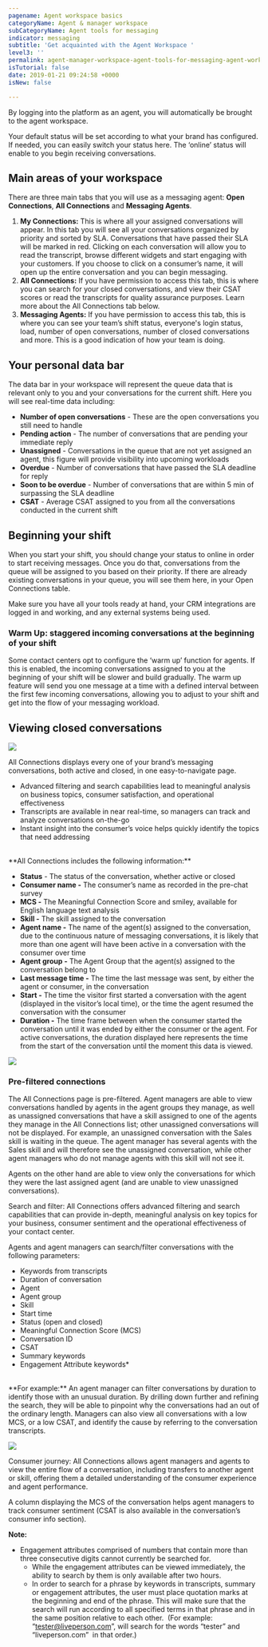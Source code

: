 ```yaml
---
pagename: Agent workspace basics
categoryName: Agent & manager workspace
subCategoryName: Agent tools for messaging
indicator: messaging
subtitle: 'Get acquainted with the Agent Workspace '
level3: ''
permalink: agent-manager-workspace-agent-tools-for-messaging-agent-workspace-basics.html
isTutorial: false
date: 2019-01-21 09:24:58 +0000
isNew: false

---
```

By logging into the platform as an agent, you will automatically be brought to the agent workspace.

Your default status will be set according to what your brand has configured. If needed, you can easily switch your status here. The ‘online’ status will enable to you begin receiving conversations.

## Main areas of your workspace

There are three main tabs that you will use as a messaging agent: **Open Connections**, **All Connections** and **Messaging Agents**.

1. **My Connections:** This is where all your assigned conversations will appear. In this tab you will see all your conversations organized by priority and sorted by SLA. Conversations that have passed their SLA will be marked in red. Clicking on each conversation will allow you to read the transcript, browse different widgets and start engaging with your customers. If you choose to click on a consumer’s name, it will open up the entire conversation and you can begin messaging.
2. **All Connections:** If you have permission to access this tab, this is where you can search for your closed conversations, and view their CSAT scores or read the transcripts for quality assurance purposes. Learn more about the All Connections tab below.
3. **Messaging Agents:** If you have permission to access this tab, this is where you can see your team’s shift status, everyone's login status, load, number of open conversations, number of closed conversations and more. This is a good indication of how your team is doing.

## Your personal data bar

The data bar in your workspace will represent the queue data that is relevant only to you and your conversations for the current shift. Here you will see real-time data including:

* **Number of open conversations** - These are the open conversations you still need to handle
* **Pending action** - The number of conversations that are pending your immediate reply
* **Unassigned** - Conversations in the queue that are not yet assigned an agent, this figure will provide visibility into upcoming workloads
* **Overdue** - Number of conversations that have passed the SLA deadline for reply
* **Soon to be overdue** - Number of conversations that are within 5 min of surpassing the SLA deadline
* **CSAT** - Average CSAT assigned to you from all the conversations conducted in the current shift

## Beginning your shift

When you start your shift, you should change your status to online in order to start receiving messages. Once you do that, conversations from the queue will be assigned to you based on their priority. If there are already existing conversations in your queue, you will see them here, in your Open Connections table.

Make sure you have all your tools ready at hand, your CRM integrations are logged in and working, and any external systems being used.

### **Warm Up: staggered incoming conversations at the beginning of your shift**

Some contact centers opt to configure the ‘warm up’ function for agents. If this is enabled, the incoming conversations assigned to you at the beginning of your shift will be slower and build gradually. The warm up feature will send you one message at a time with a defined interval between the first few incoming conversations, allowing you to adjust to your shift and get into the flow of your messaging workload.

## Viewing closed conversations

![](/img/agent-workspace-basics-1.png)

All Connections displays every one of your brand’s messaging conversations, both active and closed, in one easy-to-navigate page.

* Advanced filtering and search capabilities lead to meaningful analysis on business topics, consumer satisfaction, and operational effectiveness
* Transcripts are available in near real-time, so managers can track and analyze conversations on-the-go
* Instant insight into the consumer’s voice helps quickly identify the topics that need addressing

<br/>
**All Connections includes the following information:**

* **Status** - The status of the conversation, whether active or closed
* **Consumer name -** The consumer’s name as recorded in the pre-chat survey
* **MCS -** The Meaningful Connection Score and smiley, available for English language text analysis
* **Skill -** The skill assigned to the conversation
* **Agent name -** The name of the agent(s) assigned to the conversation, due to the continuous nature of messaging conversations, it is likely that more than one agent will have been active in a conversation with the consumer over time
* **Agent group -** The Agent Group that the agent(s) assigned to the conversation belong to
* **Last message time -** The time the last message was sent, by either the agent or consumer, in the conversation
* **Start -** The time the visitor first started a conversation with the agent (displayed in the visitor’s local time), or the time the agent resumed the conversation with the consumer
* **Duration -** The time frame between when the consumer started the conversation until it was ended by either the consumer or the agent. For active conversations, the duration displayed here represents the time from the start of the conversation until the moment this data is viewed.

![](/img/agent-workspace-basics-2.png)

### Pre-filtered connections

The All Connections page is pre-filtered. Agent managers are able to view conversations handled by agents in the agent groups they manage, as well as unassigned conversations that have a skill assigned to one of the agents they manage in the All Connections list; other unassigned conversations will not be displayed. For example, an unassigned conversation with the Sales skill is waiting in the queue. The agent manager has several agents with the Sales skill and will therefore see the unassigned conversation, while other agent managers who do not manage agents with this skill will not see it.

Agents on the other hand are able to view only the conversations for which they were the last assigned agent (and are unable to view unassigned conversations).

Search and filter: All Connections offers advanced filtering and search capabilities that can provide in-depth, meaningful analysis on key topics for your business, consumer sentiment and the operational effectiveness of your contact center.

Agents and agent managers can search/filter conversations with the following parameters:

* Keywords from transcripts
* Duration of conversation
* Agent
* Agent group
* Skill
* Start time
* Status (open and closed)
* Meaningful Connection Score (MCS)
* Conversation ID
* CSAT
* Summary keywords
* Engagement Attribute keywords*

<br/>
**For example:** An agent manager can filter conversations by duration to identify those with an unusual duration. By drilling down further and refining the search, they will be able to pinpoint why the conversations had an out of the ordinary length. Managers can also view all conversations with a low MCS, or a low CSAT, and identify the cause by referring to the conversation transcripts.

![](/img/all-connections-2.png)

Consumer journey: All Connections allows agent managers and agents to view the entire flow of a conversation, including transfers to another agent or skill, offering them a detailed understanding of the consumer experience and agent performance.

A column displaying the MCS of the conversation helps agent managers to track consumer sentiment (CSAT is also available in the conversation’s consumer info section).

<div class="notice">
<b>Note:</b>
<ul>
<li>Engagement attributes comprised of numbers that contain more than three consecutive digits cannot currently be searched for.

* While the engagement attributes can be viewed immediately, the ability to search by them is only available after two hours.</li> <li>In order to search for a phrase by keywords in transcripts, summary or engagement attributes, the user must place quotation marks at the beginning and end of the phrase. This will make sure that the search will run according to all specified terms in that phrase and in the same position relative to each other.  (For example: “[tester@liveperson.com](mailto:tester@liveperson.com)”, will search for the words “tester” and “liveperson.com”  in that order.)</li>
  </ul>
  </div>